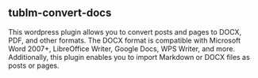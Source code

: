 ## tublm-convert-docs
This wordpress plugin allows you to convert posts and pages to DOCX, PDF, and other formats. The DOCX format is compatible with Microsoft Word 2007+, LibreOffice Writer, Google Docs, WPS Writer, and more. Additionally, this plugin enables you to import Markdown or DOCX files as posts or pages.
